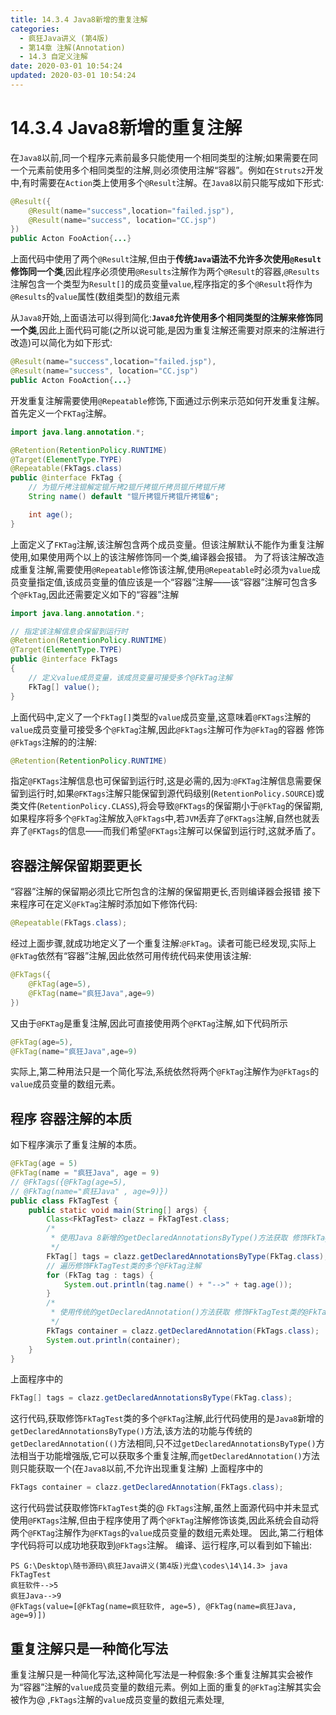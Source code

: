 ```yaml
---
title: 14.3.4 Java8新增的重复注解
categories: 
  - 疯狂Java讲义 (第4版)
  - 第14章 注解(Annotation)
  - 14.3 自定义注解
date: 2020-03-01 10:54:24
updated: 2020-03-01 10:54:24
---
```

# 14.3.4 Java8新增的重复注解
在`Java8`以前,同一个程序元素前最多只能使用一个相同类型的注解;如果需要在同一个元素前使用多个相同类型的注解,则必须使用注解“容器”。例如在`Struts2`开发中,有时需要在`Action`类上使用多个`@Result`注解。在`Java8`以前只能写成如下形式:
```java
@Result({
    @Result(name="success",location="failed.jsp"),
    @Result(name="success", location="CC.jsp")
})
public Acton FooAction{...}
```
上面代码中使用了两个`@Result`注解,但由于**传统`Java`语法不允许多次使用`@Result`修饰同一个类**,因此程序必须使用`@Results`注解作为两个`@Result`的容器,`@Results`注解包含一个类型为`Result[]`的成员变量`value`,程序指定的多个`@Result`将作为`@Results`的`value`属性(数组类型)的数组元素

从`Java8`开始,上面语法可以得到简化:**`Java8`允许使用多个相同类型的注解来修饰同一个类**,因此上面代码可能(之所以说可能,是因为重复注解还需要对原来的注解进行改造)可以简化为如下形式:
```java
@Result(name="success",location="failed.jsp"),
@Result(name="success", location="CC.jsp")
public Acton FooAction{...}
```

开发重复注解需要使用`@Repeatable`修饰,下面通过示例来示范如何开发重复注解。首先定义一个`FKTag`注解。
```java
import java.lang.annotation.*;

@Retention(RetentionPolicy.RUNTIME)
@Target(ElementType.TYPE)
@Repeatable(FkTags.class)
public @interface FkTag {
    // 为锟斤拷注锟解定锟斤拷2锟斤拷锟斤拷员锟斤拷锟斤拷
    String name() default "锟斤拷锟斤拷锟斤拷锟�";

    int age();
}
```
上面定义了`FKTag`注解,该注解包含两个成员变量。但该注解默认不能作为重复注解使用,如果使用两个以上的该注解修饰同一个类,编译器会报错。
为了将该注解改造成重复注解,需要使用`@Repeatable`修饰该注解,使用`@Repeatable`时必须为`value`成员变量指定值,该成员变量的值应该是一个“容器”注解——该“容器”注解可包含多个`@FkTag`,因此还需要定义如下的“容器”注解
```java
import java.lang.annotation.*;

// 指定该注解信息会保留到运行时
@Retention(RetentionPolicy.RUNTIME)
@Target(ElementType.TYPE)
public @interface FkTags
{
    // 定义value成员变量，该成员变量可接受多个@FkTag注解
    FkTag[] value();
}
```
上面代码中,定义了一个`FkTag[]`类型的`value`成员变量,这意味着`@FKTags`注解的`value`成员变量可接受多个`@FkTag`注解,因此`@FkTags`注解可作为`@FkTag`的容器
修饰`@FkTags`注解的的注解:
```java
@Retention(RetentionPolicy.RUNTIME)
```
指定`@FKTags`注解信息也可保留到运行时,这是必需的,因为:`@FKTag`注解信息需要保留到运行时,如果`@FKTags`注解只能保留到源代码级别(`RetentionPolicy.SOURCE`)或类文件(`RetentionPolicy.CLASS`),将会导致`@FKTags`的保留期小于`@FkTag`的保留期,如果程序将多个`@FkTag`注解放入`@FkTags`中,若`JVM`丢弃了`@FKTags`注解,自然也就丢弃了`@FKTags`的信息——而我们希望`@FKTags`注解可以保留到运行时,这就矛盾了。
## 容器注解保留期要更长
“容器”注解的保留期必须比它所包含的注解的保留期更长,否则编译器会报错
接下来程序可在定义`@FkTag`注解时添加如下修饰代码:
```java
@Repeatable(FkTags.class);
```
经过上面步骤,就成功地定义了一个重复注解:`@FkTag`。读者可能已经发现,实际上`@FkTag`依然有“容器”注解,因此依然可用传统代码来使用该注解:
```java
@FkTags({
    @FkTag(age=5),
    @FkTag(name="疯狂Java",age=9)
})
```
又由于`@FKTag`是重复注解,因此可直接使用两个`@FKTag`注解,如下代码所示
```java
@FkTag(age=5),
@FkTag(name="疯狂Java",age=9)
```
实际上,第二种用法只是一个简化写法,系统依然将两个`@FkTag`注解作为`@FkTags`的`value`成员变量的数组元素。
## 程序 容器注解的本质
如下程序演示了重复注解的本质。
```java
@FkTag(age = 5)
@FkTag(name = "疯狂Java", age = 9)
// @FkTags({@FkTag(age=5),
// @FkTag(name="疯狂Java" , age=9)})
public class FkTagTest {
    public static void main(String[] args) {
        Class<FkTagTest> clazz = FkTagTest.class;
        /*
         * 使用Java 8新增的getDeclaredAnnotationsByType()方法获取 修饰FkTagTest类的多个@FkTag注解
         */
        FkTag[] tags = clazz.getDeclaredAnnotationsByType(FkTag.class);
        // 遍历修饰FkTagTest类的多个@FkTag注解
        for (FkTag tag : tags) {
            System.out.println(tag.name() + "-->" + tag.age());
        }
        /*
         * 使用传统的getDeclaredAnnotation()方法获取 修饰FkTagTest类的@FkTags注解
         */
        FkTags container = clazz.getDeclaredAnnotation(FkTags.class);
        System.out.println(container);
    }
}
```
上面程序中的
```java
FkTag[] tags = clazz.getDeclaredAnnotationsByType(FkTag.class);
```
这行代码,获取修饰`FkTagTest`类的多个`@FkTag`注解,此行代码使用的是`Java8`新增的`getDeclaredAnnotationsByType()`方法,该方法的功能与传统的`getDeclaredAnnotation(()`方法相同,只不过`getDeclaredAnnotationsByType()`方法相当于功能增强版,它可以获取多个重复注解,而`getDeclaredAnnotation()`方法则只能获取一个(在`Java8`以前,不允许出现重复注解)
上面程序中的
```java
FkTags container = clazz.getDeclaredAnnotation(FkTags.class);
```
这行代码尝试获取修饰`FkTagTest`类的@ `FkTags`注解,虽然上面源代码中并未显式使用`@FKTags`注解,但由于程序使用了两个`@FkTag`注解修饰该类,因此系统会自动将两个`@FKTag`注解作为`@FKTags`的`value`成员变量的数组元素处理。
因此,第二行粗体字代码将可以成功地获取到`@FkTags`注解。
编译、运行程序,可以看到如下输出:
```
PS G:\Desktop\随书源码\疯狂Java讲义(第4版)光盘\codes\14\14.3> java FkTagTest
疯狂软件-->5
疯狂Java-->9
@FkTags(value=[@FkTag(name=疯狂软件, age=5), @FkTag(name=疯狂Java, age=9)])
```
## 重复注解只是一种简化写法
重复注解只是一种简化写法,这种简化写法是一种假象:多个重复注解其实会被作为“容器”注解的`value`成员变量的数组元素。例如上面的重复的`@FkTag`注解其实会被作为@ ,`FkTags`注解的`value`成员变量的数组元素处理,